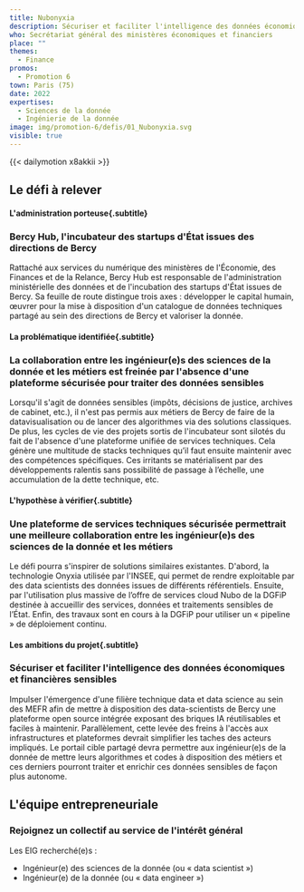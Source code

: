 ```yaml
---
title: Nubonyxia
description: Sécuriser et faciliter l'intelligence des données économiques et financières sensibles 
who: Secrétariat général des ministères économiques et financiers
place: ""
themes:
  - Finance
promos:
  - Promotion 6
town: Paris (75)
date: 2022
expertises:
  - Sciences de la donnée
  - Ingénierie de la donnée
image: img/promotion-6/defis/01_Nubonyxia.svg
visible: true
---
```


{{< dailymotion x8akkii >}}

## Le défi à relever

#### L'administration porteuse{.subtitle}
### Bercy Hub, l'incubateur des startups d'État issues des directions de Bercy
Rattaché aux services du numérique des ministères de l'Économie, des Finances et de la Relance, Bercy Hub est responsable de l'administration ministérielle des données et de l'incubation des startups d'État issues de Bercy. Sa feuille de route distingue trois axes : développer le capital humain, œuvrer pour la mise à disposition d'un catalogue de données techniques partagé au sein des directions de Bercy et valoriser la donnée. 

#### La problématique identifiée{.subtitle}
### La collaboration entre les ingénieur(e)s des sciences de la donnée et les métiers est freinée par l'absence d'une plateforme sécurisée pour traiter des données sensibles
Lorsqu'il s'agit de données sensibles (impôts, décisions de justice, archives de cabinet, etc.), il n'est pas permis aux métiers de Bercy de faire de la datavisualisation ou de lancer des algorithmes via des solutions classiques. De plus, les cycles de vie des projets sortis de l'incubateur sont silotés du fait de l'absence d'une plateforme unifiée de services techniques. Cela génère une multitude de stacks techniques qu’il faut ensuite maintenir avec des compétences spécifiques. Ces irritants se matérialisent par des développements ralentis sans possibilité de passage à l’échelle, une accumulation de la dette technique, etc.

#### L'hypothèse à vérifier{.subtitle}
### Une plateforme de services techniques sécurisée permettrait une meilleure collaboration entre les ingénieur(e)s des sciences de la donnée et les métiers
Le défi pourra s'inspirer de solutions similaires existantes. D'abord, la technologie Onyxia utilisée par l'INSEE, qui permet de rendre exploitable par des data scientists des données issues de différents référentiels. Ensuite, par l'utilisation plus massive de l’offre de services cloud Nubo de la DGFiP destinée à accueillir des services, données et traitements sensibles de l’État. Enfin, des travaux sont en cours à la DGFiP pour utiliser un « pipeline » de déploiement continu.

#### Les ambitions du projet{.subtitle}
### Sécuriser et faciliter l'intelligence des données économiques et financières sensibles
Impulser l'émergence d'une filière technique data et data science au sein des MEFR afin de mettre à disposition des data-scientists de Bercy une plateforme open source intégrée exposant des briques IA réutilisables et faciles à maintenir. Parallèlement, cette levée des freins à l'accès aux infrastructures et plateformes devrait simplifier les taches des acteurs impliqués. Le portail cible partagé devra permettre aux ingénieur(e)s de la donnée de mettre leurs algorithmes et codes à disposition des métiers et ces derniers pourront traiter et enrichir ces données sensibles de façon plus autonome.

## L'équipe entrepreneuriale
### Rejoignez un collectif au service de l'intérêt général

Les EIG recherché(e)s :
* Ingénieur(e) des sciences de la donnée (ou « data scientist »)
* Ingénieur(e) de la donnée (ou « data engineer »)